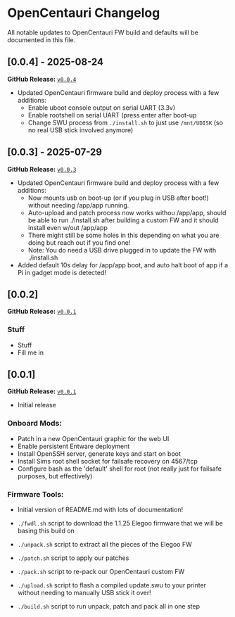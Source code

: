 # OpenCentauri Changelog

All notable updates to OpenCentauri FW build and defaults will be documented in this file.

## [0.0.4] - 2025-08-24
**GitHub Release:** [`v0.0.4`](https://github.com/OpenCentauri/cc-fw-tools/releases/tag/v0.0.4)  

- Updated OpenCentauri firmware build and deploy process with a few additions:
  - Enable uboot console output on serial UART (3.3v)
  - Enable rootshell on serial UART (press enter after boot-up
  - Change SWU process from `./install.sh` to just use `/mnt/UDISK` (so no real USB stick involved anymore)

## [0.0.3] - 2025-07-29
**GitHub Release:** [`v0.0.3`](https://github.com/OpenCentauri/cc-fw-tools/releases/tag/v0.0.3)  

- Updated OpenCentauri firmware build and deploy process with a few additions:
  - Now mounts usb on boot-up (or if you plug in USB after boot!) without needing /app/app running.
  - Auto-upload and patch process now works withou /app/app, should be able to run ./install.sh after building a custom FW and it should install even w/out /app/app
  - There might still be some holes in this depending on what you are doing but reach out if you find one!
  - Note: You do need a USB drive plugged in to update the FW with ./install.sh
- Added default 10s delay for /app/app boot, and auto halt boot of app if a Pi in gadget mode is detected!

## [0.0.2] 
**GitHub Release:** [`v0.0.1`](https://github.com/OpenCentauri/cc-fw-tools/releases/tag/v0.0.2)
### Stuff
  - Stuff
  - Fill me in

## [0.0.1] 
**GitHub Release:** [`v0.0.1`](https://github.com/OpenCentauri/cc-fw-tools/releases/tag/v0.0.1)  
- Initial release
### Onboard Mods:
  - Patch in a new OpenCentauri graphic for the web UI
  - Enable persistent Entware deployment
  - Install OpenSSH server, generate keys and start on boot
  - Install Sims root shell socket for failsafe recovery on 4567/tcp
  - Configure bash as the 'default' shell for root (not really just for failsafe purposes, but effectively)
### Firmware Tools:
  - Initial version of README.md with lots of documentation!

  - `./fwdl.sh` script to download the 1.1.25 Elegoo firmware that we will be basing this build on
  - `./unpack.sh` script to extract all the pieces of the Elegoo FW
  - `./patch.sh` script to apply our patches
  - `./pack.sh` script to re-pack our OpenCentauri custom FW
  - `./upload.sh` script to flash a compiled update.swu to your printer without needing to manually USB stick it over!
  - `./build.sh` script to run unpack, patch and pack all in one step
